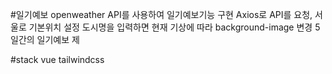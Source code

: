 #일기예보
openweather API를 사용하여 일기예보기능 구현
Axios로 API를 요청, 서울로 기본위치 설정
도시명을 입력하면 현재 기상에 따라 background-image 변경
5일간의 일기예보 제

#stack
vue 
tailwindcss
